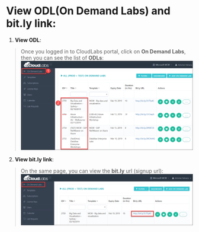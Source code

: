 
# View ODL(On Demand Labs) and bit.ly link:

1. **View ODL**:
> Once you logged in to CloudLabs portal, click on **On Demand Labs**, then you can see the list of **ODLs**:
![](images/odlview1.png)

2. **View bit.ly link**:
> On the same page, you can view the **bit.ly** url (signup url):
![](images/bitlyurl.png)
 


